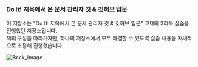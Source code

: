 ### Do It! 지옥에서 온 문서 관리자 깃 & 깃허브 입문

이 저장소는 "Do It! 지옥에서 온 문서 관리자 깃 & 깃허브 입문" 교재의 2회독 실습을 진행했던 저장소입니다.<br>
책의 구성을 따라가지만, 하나의 저장소에서 모두 해결할 수 있도록 실습 내용을 자체적으로 조정해 진행했습니다.

<img src="https://contents.kyobobook.co.kr/sih/fit-in/458x0/pdt/9791163034025.jpg" alt="Book_Image">
